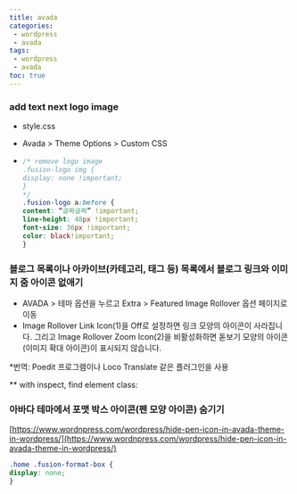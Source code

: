 ```yaml
---
title: avada
categories: 
 - wordpress
 - avada
tags: 
 - wordpress
 - avada
toc: true
---
```


### add text next logo image

- style.css

- Avada > Theme Options > Custom CSS 

- ```css
  /* remove logo image
  .fusion-logo img {
  display: none !important;
  }
  */
  .fusion-logo a:before {
  content: “글짜글짜” !important;
  line-height: 48px !important;
  font-size: 36px !important;
  color: black!important;
  }
  ```

### 블로그 목록이나 아카이브(카테고리, 태그 등) 목록에서 블로그 링크와 이미지 줌 아이콘 없애기

- AVADA > 테마 옵션을 누르고 Extra > Featured Image Rollover 옵션 페이지로 이동
- Image Rollover Link Icon(1)을 Off로 설정하면 링크 모양의 아이콘이 사라집니다. 
  그리고 Image Rollover Zoom Icon(2)을 비활성화하면 돋보기 모양의 아이콘(이미지 확대 아이콘)이 표시되지 않습니다.

*번역: Poedit 프로그램이나 Loco Translate 같은 플러그인을 사용

**  with inspect, find element class: 

### 아바다 테마에서 포맷 박스 아이콘(펜 모양 아이콘) 숨기기

[https://www.wordnpress.com/wordpress/hide-pen-icon-in-avada-theme-in-wordpress/](https://www.wordnpress.com/wordpress/hide-pen-icon-in-avada-theme-in-wordpress/)
```css
.home .fusion-format-box {
display: none;
}
```